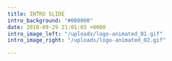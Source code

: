 ```yaml
---
title: INTRO SLIDE
intro_background: "#000000"
date: 2018-09-29 21:01:03 +0000
intro_image_left: "/uploads/logo-animated_01.gif"
intro_image_right: "/uploads/logo-animated_02.gif"

---
```

